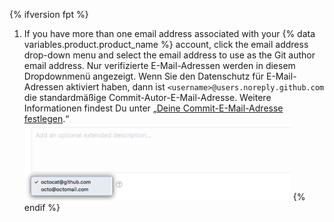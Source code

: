 {% ifversion fpt %}
1. If you have more than one email address associated with your
{% data variables.product.product_name %} account, click the email address drop-down menu and select the email address to use as the Git author email address. Nur verifizierte E-Mail-Adressen werden in diesem Dropdownmenü angezeigt. Wenn Sie den Datenschutz für E-Mail-Adressen aktiviert haben, dann ist `<username>@users.noreply.github.com` die standardmäßige Commit-Autor-E-Mail-Adresse.  Weitere Informationen findest Du unter „[Deine Commit-E-Mail-Adresse festlegen](/articles/setting-your-commit-email-address).“
![Wähle Commit E-Mail-Adressen](/assets/images/help/repository/choose-commit-email-address.png)
{% endif %}
